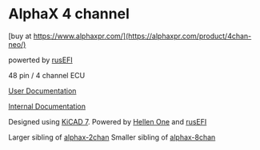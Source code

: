 # AlphaX 4 channel

[buy at https://www.alphaxpr.com/](https://alphaxpr.com/product/4chan-neo/)

powerted by [rusEFI](https://github.com/rusefi/rusefi)

48 pin / 4 channel ECU

[User Documentation](https://github.com/rusefi/rusefi/wiki/AlphaX-4chan)

[Internal Documentation](https://docs.google.com/spreadsheets/d/1eW7kSP680lBT2MWl0ovFSy7t3at6WnlU7vX5ZDYfQZM)

Designed using [KiCAD 7](https://www.kicad.org/). Powered by [Hellen One](https://github.com/andreika-git/hellen-one) and [rusEFI](https://github.com/rusefi/rusefi)

Larger sibling of [alphax-2chan](https://github.com/rusefi/alphax-2chan)
Smaller sibling of [alphax-8chan](https://github.com/rusefi/alphax-8chan)
